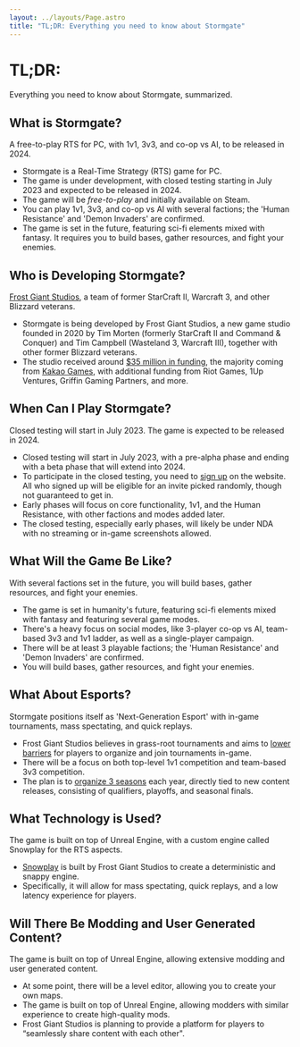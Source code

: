 ```yaml
---
layout: ../layouts/Page.astro
title: "TL;DR: Everything you need to know about Stormgate"
---
```


# TL;DR:

Everything you need to know about Stormgate, summarized.

## What is Stormgate?

A free-to-play RTS for PC, with 1v1, 3v3, and co-op vs AI, to be released in 2024.

- Stormgate is a Real-Time Strategy (RTS) game for PC.
- The game is under development, with closed testing starting in July 2023 and expected to be released in 2024.
- The game will be _free-to-play_ and initially available on Steam.
- You can play 1v1, 3v3, and co-op vs AI with several factions; the 'Human Resistance' and 'Demon Invaders' are confirmed.
- The game is set in the future, featuring sci-fi elements mixed with fantasy. It requires you to build bases, gather resources, and fight your enemies.

## Who is Developing Stormgate?

[Frost Giant Studios](https://frostgiant.com/), a team of former StarCraft II, Warcraft 3, and other Blizzard veterans.

- Stormgate is being developed by Frost Giant Studios, a new game studio founded in 2020 by Tim Morten (formerly StarCraft II and Command & Conquer) and Tim Campbell (Wasteland 3, Warcraft III), together with other former Blizzard veterans.
- The studio received around [$35 million in funding](https://www.crunchbase.com/organization/frost-giant-studios), the majority coming from [Kakao Games](https://www.gamesindustry.biz/frost-giant-studios-raises-25m-in-series-a-funding-round), with additional funding from Riot Games, 1Up Ventures, Griffin Gaming Partners, and more.

## When Can I Play Stormgate?

Closed testing will start in July 2023. The game is expected to be released in 2024.

- Closed testing will start in July 2023, with a pre-alpha phase and ending with a beta phase that will extend into 2024.
- To participate in the closed testing, you need to [sign up](https://playstormgate.com/) on the website. All who signed up will be eligible for an invite picked randomly, though not guaranteed to get in.
- Early phases will focus on core functionality, 1v1, and the Human Resistance, with other factions and modes added later.
- The closed testing, especially early phases, will likely be under NDA with no streaming or in-game screenshots allowed.

## What Will the Game Be Like?

With several factions set in the future, you will build bases, gather resources, and fight your enemies.

- The game is set in humanity's future, featuring sci-fi elements mixed with fantasy and featuring several game modes.
- There's a heavy focus on social modes, like 3-player co-op vs AI, team-based 3v3 and 1v1 ladder, as well as a single-player campaign.
- There will be at least 3 playable factions; the 'Human Resistance' and 'Demon Invaders' are confirmed.
- You will build bases, gather resources, and fight your enemies.

## What About Esports?

Stormgate positions itself as 'Next-Generation Esport' with in-game tournaments, mass spectating, and quick replays.

- Frost Giant Studios believes in grass-root tournaments and aims to [lower barriers](https://youtu.be/rurgY5iZCro?t=600) for players to organize and join tournaments in-game.
- There will be a focus on both top-level 1v1 competition and team-based 3v3 competition.
- The plan is to [organize 3 seasons](https://stormgatehub.com/stormgate-esports-what-can-we-expect/) each year, directly tied to new content releases, consisting of qualifiers, playoffs, and seasonal finals.

## What Technology is Used?

The game is built on top of Unreal Engine, with a custom engine called Snowplay for the RTS aspects.

- [Snowplay](https://youtu.be/1m8Z8iVXfDM) is built by Frost Giant Studios to create a deterministic and snappy engine.
- Specifically, it will allow for mass spectating, quick replays, and a low latency experience for players.

## Will There Be Modding and User Generated Content?

The game is built on top of Unreal Engine, allowing extensive modding and user generated content.

- At some point, there will be a level editor, allowing you to create your own maps.
- The game is built on top of Unreal Engine, allowing modders with similar experience to create high-quality mods.
- Frost Giant Studios is planning to provide a platform for players to “seamlessly share content with each other".
